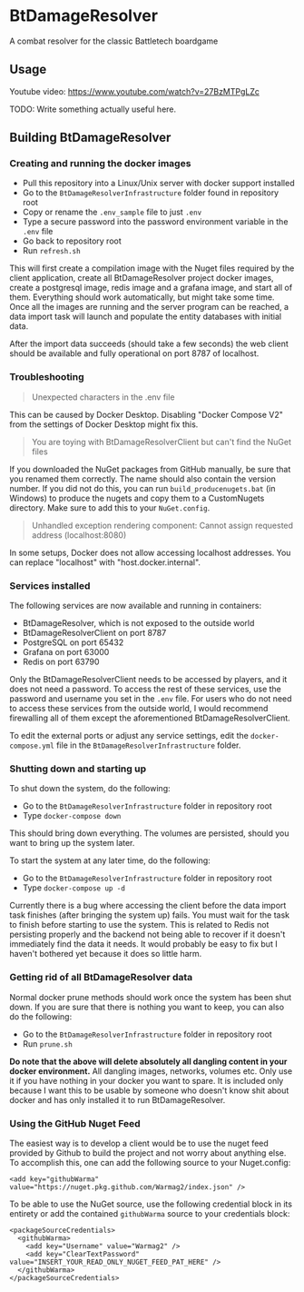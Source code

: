 # BtDamageResolver

A combat resolver for the classic Battletech boardgame

## Usage

Youtube video: https://www.youtube.com/watch?v=27BzMTPgLZc

TODO: Write something actually useful here.

## Building BtDamageResolver

### Creating and running the docker images

* Pull this repository into a Linux/Unix server with docker support installed
* Go to the `BtDamageResolverInfrastructure` folder found in repository root
* Copy or rename the `.env_sample` file to just `.env`
* Type a secure password into the password environment variable in the `.env` file
* Go back to repository root
* Run `refresh.sh`

This will first create a compilation image with the Nuget files required by the client application, create all BtDamageResolver project docker images, create a postgresql image, redis image and a grafana image, and start all of them. Everything should work automatically, but might take some time. Once all the images are running and the server program can be reached, a data import task will launch and populate the entity databases with initial data.

After the import data succeeds (should take a few seconds) the web client should be available and fully operational on port 8787 of localhost.

### Troubleshooting

> Unexpected characters in the .env file

This can be caused by Docker Desktop. Disabling "Docker Compose V2" from the settings of Docker Desktop might fix this.

> You are toying with BtDamageResolverClient but can't find the NuGet files

If you downloaded the NuGet packages from GitHub manually, be sure that you renamed them correctly. The name should also contain the version number.
If you did not do this, you can run `build_producenugets.bat` (in Windows) to produce the nugets and copy them to a CustomNugets directory. Make sure to add this to your `NuGet.config`.

> Unhandled exception rendering component: Cannot assign requested address (localhost:8080)

In some setups, Docker does not allow accessing localhost addresses. You can replace "localhost" with "host.docker.internal".

### Services installed

The following services are now available and running in containers:

* BtDamageResolver, which is not exposed to the outside world
* BtDamageResolverClient on port 8787
* PostgreSQL on port 65432
* Grafana on port 63000
* Redis on port 63790

Only the BtDamageResolverClient needs to be accessed by players, and it does not need a password. To access the rest of these services, use the password and username you set in the `.env` file.
For users who do not need to access these services from the outside world, I would recommend firewalling all of them except the aforementioned BtDamageResolverClient.

To edit the external ports or adjust any service settings, edit the `docker-compose.yml` file in the `BtDamageResolverInfrastructure` folder.

### Shutting down and starting up

To shut down the system, do the following:

* Go to the `BtDamageResolverInfrastructure` folder in repository root
* Type `docker-compose down`

This should bring down everything. The volumes are persisted, should you want to bring up the system later.

To start the system at any later time, do the following:

* Go to the `BtDamageResolverInfrastructure` folder in repository root
* Type `docker-compose up -d`

Currently there is a bug where accessing the client before the data import task finishes (after bringing the system up) fails. You must wait for the task to finish before starting to use the system. This is related to Redis not persisting properly and the backend not being able to recover if it doesn't immediately find the data it needs. It would probably be easy to fix but I haven't bothered yet because it does so little harm.

### Getting rid of all BtDamageResolver data

Normal docker prune methods should work once the system has been shut down. If you are sure that there is nothing you want to keep, you can also do the following:

* Go to the `BtDamageResolverInfrastructure` folder in repository root
* Run `prune.sh`

**Do note that the above will delete absolutely all dangling content in your docker environment.** All dangling images, networks, volumes etc. Only use it if you have nothing in your docker you want to spare. It is included only because I want this to be usable by someone who doesn't know shit about docker and has only installed it to run BtDamageResolver.

### Using the GitHub Nuget Feed

The easiest way is to develop a client would be to use the nuget feed provided by Github to build the project and not worry about anything else. To accomplish this, one can add the following source to your Nuget.config:

    <add key="githubWarma" value="https://nuget.pkg.github.com/Warmag2/index.json" />

To be able to use the NuGet source, use the following credential block in its entirety or add the contained `githubWarma` source to your credentials block:

    <packageSourceCredentials>
      <githubWarma>
        <add key="Username" value="Warmag2" />
        <add key="ClearTextPassword" value="INSERT_YOUR_READ_ONLY_NUGET_FEED_PAT_HERE" />
      </githubWarma>
    </packageSourceCredentials>
